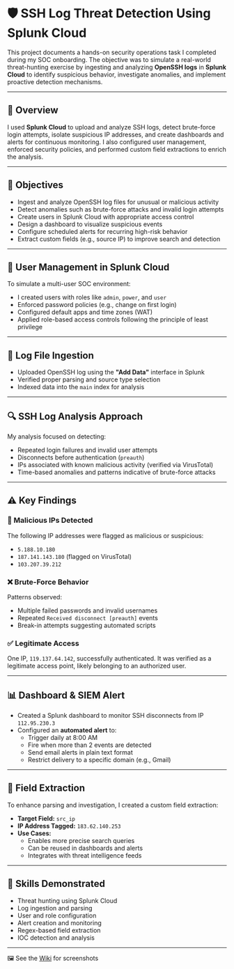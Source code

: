 # 🛡️ SSH Log Threat Detection Using Splunk Cloud

This project documents a hands-on security operations task I completed during my SOC onboarding. The objective was to simulate a real-world threat-hunting exercise by ingesting and analyzing **OpenSSH logs** in **Splunk Cloud** to identify suspicious behavior, investigate anomalies, and implement proactive detection mechanisms.

---

## 🚀 Overview

I used **Splunk Cloud** to upload and analyze SSH logs, detect brute-force login attempts, isolate suspicious IP addresses, and create dashboards and alerts for continuous monitoring. I also configured user management, enforced security policies, and performed custom field extractions to enrich the analysis.

---

## 🎯 Objectives

- Ingest and analyze OpenSSH log files for unusual or malicious activity  
- Detect anomalies such as brute-force attacks and invalid login attempts  
- Create users in Splunk Cloud with appropriate access control  
- Design a dashboard to visualize suspicious events  
- Configure scheduled alerts for recurring high-risk behavior  
- Extract custom fields (e.g., source IP) to improve search and detection  

---

## 🔐 User Management in Splunk Cloud

To simulate a multi-user SOC environment:

- I created users with roles like `admin`, `power`, and `user`
- Enforced password policies (e.g., change on first login)
- Configured default apps and time zones (WAT)
- Applied role-based access controls following the principle of least privilege

---

## 📁 Log File Ingestion

- Uploaded OpenSSH log using the **"Add Data"** interface in Splunk
- Verified proper parsing and source type selection
- Indexed data into the `main` index for analysis

---

## 🔍 SSH Log Analysis Approach

My analysis focused on detecting:

- Repeated login failures and invalid user attempts
- Disconnects before authentication (`preauth`)
- IPs associated with known malicious activity (verified via VirusTotal)
- Time-based anomalies and patterns indicative of brute-force attacks

---

## ⚠️ Key Findings

### 🚩 Malicious IPs Detected
The following IP addresses were flagged as malicious or suspicious:
- `5.188.10.180`
- `187.141.143.180` (flagged on VirusTotal)
- `103.207.39.212`

### ❌ Brute-Force Behavior
Patterns observed:
- Multiple failed passwords and invalid usernames
- Repeated `Received disconnect [preauth]` events
- Break-in attempts suggesting automated scripts

### ✅ Legitimate Access
One IP, `119.137.64.142`, successfully authenticated. It was verified as a legitimate access point, likely belonging to an authorized user.

---

## 📊 Dashboard & SIEM Alert

- Created a Splunk dashboard to monitor SSH disconnects from IP `112.95.230.3`
- Configured an **automated alert** to:
  - Trigger daily at 8:00 AM
  - Fire when more than 2 events are detected
  - Send email alerts in plain text format
  - Restrict delivery to a specific domain (e.g., Gmail)

---

## 🧩 Field Extraction

To enhance parsing and investigation, I created a custom field extraction:

- **Target Field:** `src_ip`  
- **IP Address Tagged:** `183.62.140.253`  
- **Use Cases:**  
  - Enables more precise search queries  
  - Can be reused in dashboards and alerts  
  - Integrates with threat intelligence feeds

---

## 🧠 Skills Demonstrated

- Threat hunting using Splunk Cloud  
- Log ingestion and parsing  
- User and role configuration  
- Alert creation and monitoring  
- Regex-based field extraction  
- IOC detection and analysis  

---

🖼️ See the [Wiki]((https://github.com/Deeoojo/splunk-integration/wiki)) for screenshots
